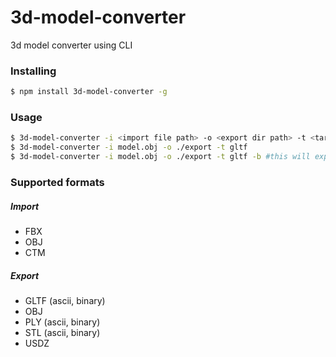 # 3d-model-converter
3d model converter using CLI

### Installing

```bash
$ npm install 3d-model-converter -g
```

### Usage

```bash
$ 3d-model-converter -i <import file path> -o <export dir path> -t <target>
$ 3d-model-converter -i model.obj -o ./export -t gltf
$ 3d-model-converter -i model.obj -o ./export -t gltf -b #this will export glb 
```

### Supported formats

##### Import

- FBX
- OBJ
- CTM

##### Export

- GLTF (ascii, binary)
- OBJ
- PLY (ascii, binary)
- STL (ascii, binary)
- USDZ